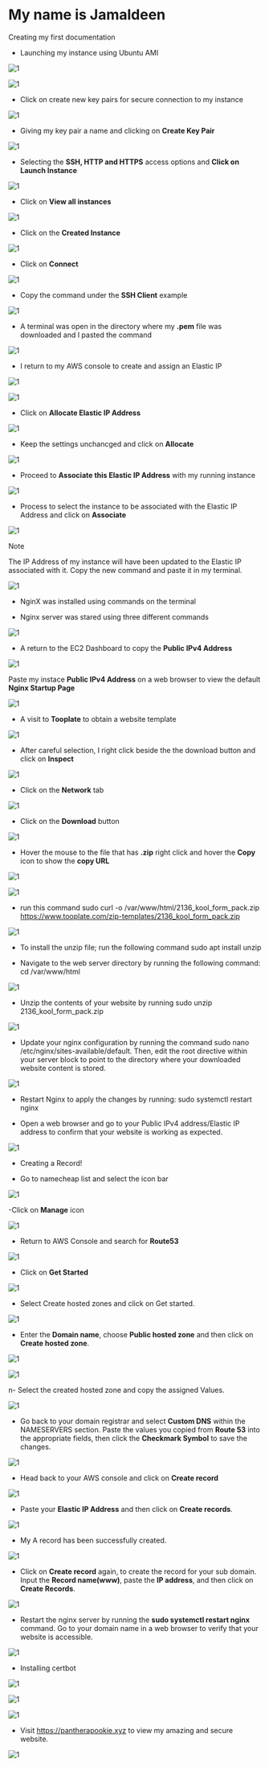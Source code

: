 # My name is Jamaldeen

Creating my first documentation

- Launching my instance using Ubuntu AMI

![1](imgs/1.png)

![1](imgs/2.png)

- Click on create new key pairs for secure connection to my instance

![1](imgs/3.png)

- Giving my key pair a name and clicking on **Create Key Pair**

![1](imgs/4.png)

- Selecting the **SSH, HTTP and HTTPS** access options and **Click on Launch Instance**

![1](imgs/5.png)

- Click on **View all instances**

![1](imgs/6.png)

- Click on the **Created Instance**

![1](imgs/7.png)

- Click on **Connect**

![1](imgs/8.png)

- Copy the command under the **SSH Client** example 

![1](imgs/9.png)

- A terminal was open in the directory where my **.pem** file was downloaded and I pasted the command

![1](imgs/10.png)

- I return to my AWS console to create and assign an Elastic IP

![1](imgs/11.png)

![1](imgs/12.png)

- Click on **Allocate Elastic IP Address**

![1](imgs/13.png)

- Keep the settings unchancged and click on **Allocate**

![1](imgs/14.png)

- Proceed to **Associate this Elastic IP Address** with my running instance

![1](imgs/15.png)

- Process to select the instance to be associated with the Elastic IP Address and click on **Associate**

![1](imgs/16.png)

> [!NOTE]
The IP Address of my instance will have been updated to the Elastic IP associated with it. Copy the new command and paste it in my terminal.

![1](imgs/17.png)

- NginX was installed using commands on the terminal

- Nginx server was stared using three different commands

![1](imgs/18.png)

- A return to the EC2 Dashboard to copy the **Public IPv4 Address**

![1](imgs/19.png)

Paste my instace **Public IPv4 Address** on a web browser to view the default **Nginx Startup Page**

![1](imgs/20.png)

- A visit to **Tooplate** to obtain a website template

![1](imgs/21.png)

- After careful selection, I right click beside the the download button and click on **Inspect**

![1](imgs/22.png)

- Click on the **Network** tab

![1](imgs/23.png)

- Click on the **Download** button

![1](imgs/24.png)

- Hover the mouse to the file that has **.zip** right click and hover the **Copy** icon to show the **copy URL**

![1](imgs/25.png)

![1](imgs/26.png)

- run this command sudo curl -o /var/www/html/2136_kool_form_pack.zip https://www.tooplate.com/zip-templates/2136_kool_form_pack.zip

![1](imgs/27.png)

- To install the unzip file; run the following command sudo apt install unzip

- Navigate to the web server directory by running the following command: cd /var/www/html

![1](imgs/28.png)

- Unzip the contents of your website by running sudo unzip 2136_kool_form_pack.zip

![1](imgs/29.png)

- Update your nginx configuration by running the command sudo nano /etc/nginx/sites-available/default. Then, edit the root directive within your server block to point to the directory where your downloaded website content is stored.

![1](imgs/30.png)

- Restart Nginx to apply the changes by running: sudo systemctl restart nginx

- Open a web browser and go to your Public IPv4 address/Elastic IP address to confirm that your website is working as expected.

![1](imgs/31.png)

- Creating a Record!

- Go to namecheap list and select the icon bar

![1](imgs/32.png)

-Click on **Manage** icon

![1](imgs/33.png)

- Return to AWS Console and search for **Route53**

![1](imgs/34.png)

- Click on **Get Started**

![1](imgs/35.png)

- Select Create hosted zones and click on Get started.

![1](imgs/36.png)

- Enter the **Domain name**, choose **Public hosted zone** and then click on **Create hosted zone**.

![1](imgs/37.png)

![1](imgs/38.png)

n- Select the created hosted zone and copy the assigned Values.

![1](imgs/41.png)

- Go back to your domain registrar and select **Custom DNS** within the NAMESERVERS section. Paste the values you copied from **Route 53** into the appropriate fields, then click the **Checkmark Symbol** to save the changes.

![1](imgs/40.png)

- Head back to your AWS console and click on **Create record**

![1](imgs/41.png)

- Paste your **Elastic IP Address** and then click on **Create records**.

![1](imgs/42.png)

- My A record has been successfully created.

![1](imgs/43.png)

- Click on **Create record** again, to create the record for your sub domain. Input the **Record name(www)**, paste the **IP address**, and then click on **Create Records**.

![1](imgs/44.png)

- Restart the nginx server by running the **sudo systemctl restart nginx** command. Go to your domain name in a web browser to verify that your website is accessible.

![1](imgs/45.png)

- Installing certbot 

![1](imgs/46.png)

![1](imgs/47.png)

![1](imgs/48.png)

- Visit https://pantherapookie.xyz to view my amazing and secure website.

![1](imgs/49.png)
